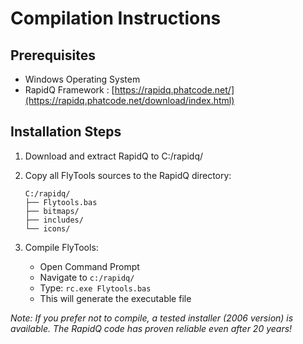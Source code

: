 # Compilation Instructions

## Prerequisites
- Windows Operating System
- RapidQ Framework : [https://rapidq.phatcode.net/](https://rapidq.phatcode.net/download/index.html)

## Installation Steps

1. Download and extract RapidQ to C:/rapidq/

2. Copy all FlyTools sources to the RapidQ directory:
   ```
   C:/rapidq/
   ├── Flytools.bas
   ├── bitmaps/
   ├── includes/
   └── icons/
   ```

3. Compile FlyTools:
   - Open Command Prompt
   - Navigate to `c:/rapidq/`
   - Type: `rc.exe Flytools.bas`
   - This will generate the executable file

*Note: If you prefer not to compile, a tested installer (2006 version) is available. The RapidQ code has proven reliable even after 20 years!*
